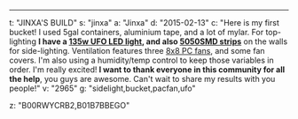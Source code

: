 ---
t: "JINXA'S BUILD"
s: "jinxa"
a: "Jinxa"
d: "2015-02-13"
c: "Here is my first bucket! I used 5gal containers, aluminium tape, and a lot of mylar. For top-lighting <strong>I have a <a href='https://amzn.to/36NO5zr'>135w UFO LED light</a>, and also <a href='http://www.amazon.com/gp/product/B00BPIWY28/ref=as_li_ss_tl?ie=UTF8&camp=1789&creative=390957&creativeASIN=B00BPIWY28&linkCode=as2&tag=spacbuck-20'>5050SMD strips</a></strong> on the walls for side-lighting. Ventilation features three <a href='http://www.amazon.com/gp/product/B002R9RBO0/ref=as_li_tl?ie=UTF8&camp=1789&creative=390957&creativeASIN=B002R9RBO0&linkCode=as2&tag=spacbuck-20&linkId=7A2LO6CV2AZYV5CP'>8x8 PC fans</a>, and some fan covers. I'm also using a humidity/temp control to keep those variables in order. I'm really excited!<strong> I want to thank everyone in this community for all the help</strong>, you guys are awesome. Can't wait to share my results with you people!"
v: "2965"
g: "sidelight,bucket,pacfan,ufo"

z: "B00RWYCRB2,B01B7BBEGO"
